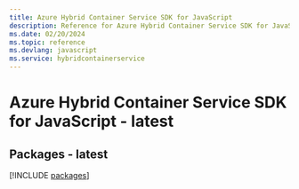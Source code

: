 ```yaml
---
title: Azure Hybrid Container Service SDK for JavaScript
description: Reference for Azure Hybrid Container Service SDK for JavaScript
ms.date: 02/20/2024
ms.topic: reference
ms.devlang: javascript
ms.service: hybridcontainerservice
---
```

# Azure Hybrid Container Service SDK for JavaScript - latest
## Packages - latest
[!INCLUDE [packages](hybrid-container-service-index.md)]